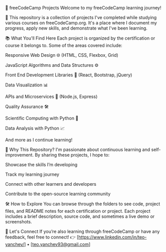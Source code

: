 📘 freeCodeCamp Projects
Welcome to my freeCodeCamp learning journey! 

🚀 This repository is a collection of projects I've completed while studying various courses on freeCodeCamp.org.
It's a place where I document my progress, apply new skills, and demonstrate what I've been learning.

📚 What You'll Find Here
Each project is organized by the certification or course it belongs to. Some of the areas covered include:

Responsive Web Design 🌐 (HTML, CSS, Flexbox, Grid)

JavaScript Algorithms and Data Structures ⚙️

Front End Development Libraries 🧩 (React, Bootstrap, jQuery)

Data Visualization 📊

APIs and Microservices 🔌 (Node.js, Express)

Quality Assurance 🛠️

Scientific Computing with Python 🐍

Data Analysis with Python 📈

And more as I continue learning!

🎯 Why This Repository?
I'm passionate about continuous learning and self-improvement. By sharing these projects, I hope to:

Showcase the skills I’m developing

Track my learning journey

Connect with other learners and developers

Contribute to the open-source learning community

🛠️ How to Explore
You can browse through the folders to see code, project files, and README notes for each certification or project. Each project includes a brief description, source code, and sometimes a live demo or screenshots.

🙌 Let's Connect
If you’re also learning through freeCodeCamp or have any feedback, feel free to connect!
👉 [https://www.linkedin.com/in/teo-yanchev/] • [teo.yanchev93@gmail.com]
